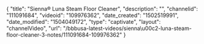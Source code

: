 {
    "title": "Sienna&reg; Luna Steam Floor Cleaner",
    "description": "",
    "channelid": "111091684",
    "videoid": "109976362",
    "date_created": "1502519991",
    "date_modified": "1504049172",
    "type": "captivate",
    "layout": "channelVideo",
    "url": "\/bbbusa-latest-videos\/sienna\u00c2-luna-steam-floor-cleaner-3-notes\/111091684-109976362"
}